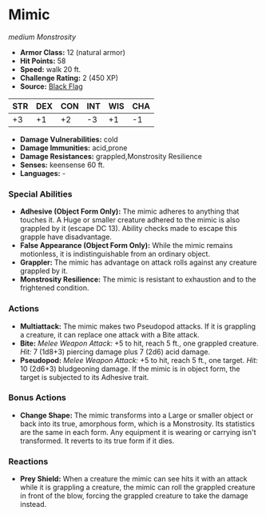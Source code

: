 # Mimic

*medium* *Monstrosity*

- **Armor Class:** 12 (natural armor)
- **Hit Points:** 58 
- **Speed:** walk 20 ft.
- **Challenge Rating:** 2 (450 XP)
- **Source:** [Black Flag](https://koboldpress.com/kpstore/product/tovrpg-pg-mv/)

| STR | DEX | CON | INT | WIS | CHA |
| --- | --- | --- | --- | --- | --- |
| +3 | +1 | +2 | -3 | +1 | -1 |

- **Damage Vulnerabilities:** cold
- **Damage Immunities:** acid,prone
- **Damage Resistances:** grappled,Monstrosity Resilience
- **Senses:** keensense 60 ft.
- **Languages:** -

### Special Abilities

- **Adhesive (Object Form Only):** The mimic adheres to anything that touches it. A Huge or smaller creature adhered to the mimic is also grappled by it (escape DC 13). Ability checks made to escape this grapple have disadvantage.
- **False Appearance (Object Form Only):** While the mimic remains motionless, it is indistinguishable from an ordinary object.
- **Grappler:** The mimic has advantage on attack rolls against any creature grappled by it.
- **Monstrosity Resilience:** The mimic is resistant to exhaustion and to the frightened condition.

### Actions

- **Multiattack:** The mimic makes two Pseudopod attacks. If it is grappling a creature, it can replace one attack with a Bite attack.
- **Bite:** _Melee Weapon Attack:_ +5 to hit, reach 5 ft., one grappled creature. _Hit:_ 7 (1d8+3) piercing damage plus 7 (2d6) acid damage.
- **Pseudopod:** _Melee Weapon Attack:_ +5 to hit, reach 5 ft., one target. _Hit:_ 10 (2d6+3) bludgeoning damage. If the mimic is in object form, the target is subjected to its Adhesive trait.

### Bonus Actions

- **Change Shape:** The mimic transforms into a Large or smaller object or back into its true, amorphous form, which is a Monstrosity. Its statistics are the same in each form. Any equipment it is wearing or carrying isn't transformed. It reverts to its true form if it dies.

### Reactions

- **Prey Shield:** When a creature the mimic can see hits it with an attack while it is grappling a creature, the mimic can roll the grappled creature in front of the blow, forcing the grappled creature to take the damage instead.

